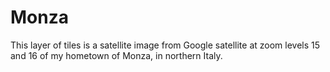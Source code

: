 # Monza

This layer of tiles is a satellite image from Google satellite at zoom levels 15 and 16 of my hometown of Monza, in northern Italy.